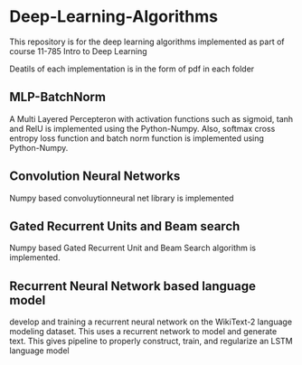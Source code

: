 # Deep-Learning-Algorithms

This repository is for the deep learning algorithms implemented as part of course 11-785 Intro to Deep Learning

Deatils of each implementation is in the form of pdf in each folder

## MLP-BatchNorm
A Multi Layered Percepteron with activation functions such as sigmoid, tanh and RelU is implemented using the Python-Numpy. Also,  softmax cross entropy loss function and batch norm function is implemented using Python-Numpy.

## Convolution Neural Networks
Numpy based convoluytionneural net library is implemented

## Gated Recurrent Units and Beam search
Numpy based Gated Recurrent Unit and Beam Search algorithm is implemented.

## Recurrent Neural Network based language model
develop and training a recurrent neural network on the WikiText-2 language modeling dataset. This uses a recurrent network to model and generate text. This gives pipeline to properly construct, train, and regularize an LSTM language model

